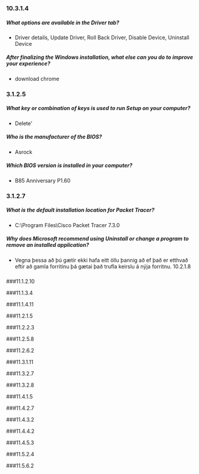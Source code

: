 ### 10.3.1.4
##### What options are available in the Driver tab?
* Driver details, Update Driver, Roll Back Driver, Disable Device, Uninstall Device
##### After finalizing the Windows installation, what else can you do to improve your experience?
* download chrome
### 3.1.2.5
##### What key or combination of keys is used to run Setup on your computer?
* Delete'
##### Who is the manufacturer of the BIOS?
* Asrock
##### Which BIOS version is installed in your computer?
* B85 Anniversary P1.60
### 3.1.2.7
##### What is the default installation location for Packet Tracer?
* C:\Program Files\Cisco Packet Tracer 7.3.0
##### Why does Microsoft recommend using Uninstall or change a program to remove an installed application?
* Vegna þessa að þú gætir ekki hafa eitt öllu þannig að ef það er etthvað eftir að gamla forritinu þá gætai það trufla keirslu á nýja forritnu.
10.2.1.8 
#####
###11.1.2.10 

###11.1.3.4

###11.1.4.11 

###11.2.1.5

###11.2.2.3

###11.2.5.8

###11.2.6.2 

###11.3.1.11

###11.3.2.7

###11.3.2.8 

###11.4.1.5

###11.4.2.7

###11.4.3.2 

###11.4.4.2

###11.4.5.3 


###11.5.2.4

###11.5.6.2



